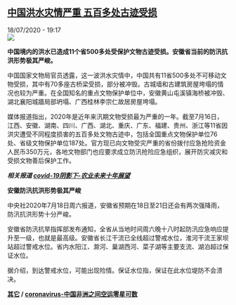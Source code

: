 <!--1595094985000-->
[中国洪水灾情严重 五百多处古迹受损](http://www.rfi.fr//cn/%E4%B8%AD%E5%9B%BD/20200718-rfi-%E6%B3%95%E5%B9%BF-%E5%B0%BC%E5%8F%A4%E6%8B%89-%E4%B8%AD%E5%9B%BD%E6%B4%AA%E6%B0%B4%E7%81%BE%E6%83%85%E4%B8%A5%E9%87%8D-%E4%BA%94%E7%99%BE%E5%A4%9A%E5%A4%84%E5%8F%A4%E8%BF%B9%E5%8F%97%E6%8D%9F)
------

<div>18/07/2020 - 19:17</div><img src="https://s.rfi.fr/media/display/028986ee-c403-11ea-90d8-005056a964fe/w:310/p:16x9/chine-jiangxi-crue-sauvetage_0.jpg"><p><strong>中国境内的洪水已造成11个省500多处受保护文物古迹受损。安徽省当前的防汛抗洪形势极其严峻。</strong></p><div class="t-content__body u-clearfix"><div class="m-interstitial"></div><p>中国国家文物局官员透露，这一波洪水灾情中，中国共有11省500多处不可移动文物受损，其中有70多座古桥梁受损，部分被冲毁。古城墙和古建筑房屋垮塌的情况也较为严重。在全国知名的重点文物保护单位中，安徽黄山屯溪镇海桥被冲毁、湖北襄阳城牆局部坍塌、广西桂林李宗仁故居房屋垮塌。</p><p>媒体报道指出，2020年是近年来汛期文物受损最为严重的一年。截至7月16日，江西、安徽、湖南、四川、广西、湖北、重庆、广东、福建、贵州、浙江等11省因洪灾遭受不同程度损害的五百多处文物古迹中，包括全国重点文物保护单位76处、省级文物保护单位187处。官方现已向文物受灾严重的省份拨付应急抢险资金人民币350万元，各地文物部门也应要求成立防汛抢险应急组织，展开防灾减灾和受损文物善后保护工作。</p><p><em><strong>相关报道 <a target="_blank" href="https://www.rfi.fr/cn/生态/20200717-rfi-法广-尼古拉-covid-19阴影下-农业未来十年展望">covid-19阴影下-农业未来十年展望</a></strong></em></p><p><strong>安徽防汛抗洪形势极其严峻</strong></p><p>中央社2020年7月18日周六报道，安徽省预期在18日至21日还会有两次强降雨，防汛抗洪形势十分严峻。</p><p>安徽省防汛抗旱指挥部发布通知，全省从当地时间周六晚十八时起防汛应急响应提升至一级，也就是最高级。安徽省长江干流已全线超过警戒水位，淮河干流王家坝站超过警戒水位。省内水阳江、滁河、巢湖西河、菜子湖等主要支流、湖泊超过保证水位。</p><p>据介绍，到达警戒水位，可能出现险情。保证水位指，保证在此水位堤防不会溃决。</p><p><strong><a target="_blank" href="https://www.rfi.fr/tw/尼古拉">其它</a> / <a target="_blank" href="https://www.rfi.fr/cn/中国/20200718-rfi-法广-尼古拉-coronavirus-中国非洲之间空运零星可数">coronavirus-中国非洲之间空运零星可数</a></strong></p><div class="o-self-promo o-self-promo--nl o-self-promo--hidden" data-selfpromo-newsletter></div><div class="o-self-promo o-self-promo--app o-self-promo--hidden" data-selfpromo-app></div></div>
